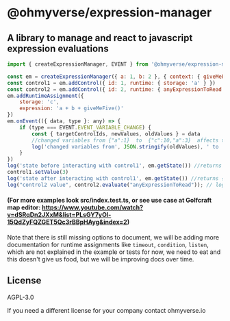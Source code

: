 # @ohmyverse/expression-manager
## A library to manage and react to javascript expression evaluations


```js
import { createExpressionManager, EVENT } from '@ohmyverse/expression-manager'

const em = createExpressionManager({ a: 1, b: 2 }, { context: { giveMeFive: () => 5 } })
const control1 = em.addControl({ id: 1, runtime: { storage: 'a' } })
const control2 = em.addControl({ id: 2, runtime: { anyExpressionToRead: 'a + c || a && b' } })
em.addRuntimeAssignment({
    storage: 'c',
    expression: 'a + b + giveMeFive()'
})
em.onEvent(({ data, type }: any) => {
    if (type === EVENT.EVENT_VARIABLE_CHANGE) {
        const { targetControlIds, newValues, oldValues } = data
        //changed variables from {"a":1}  to  {"c":10,"a":3}  affects the controls : [2, 1]
        log('changed variables from', JSON.stringify(oldValues), ' to ', JSON.stringify(newValues), ' affects the controls :', targetControlIds)
    }
})
log('state before interacting with control1', em.getState()) //returns {a: 1, b: 2}
control1.setValue(3)
log('state after interacting with control1', em.getState()) //returns {a: 3, b: 2, c: 10}
log("control2 value", control2.evaluate("anyExpressionToRead")); // logs: 13
```
####  (For more examples look src/index.test.ts, or see use case at Golfcraft map editor: https://www.youtube.com/watch?v=dSRqDn2JXxM&list=PLsGY7yOl-15QdZyFQZGET5Qc3rBBpHAyg&index=2)
Note that there is still missing options to document, we will be adding more documentation for runtime assignments like `timeout`, `condition`, `listen`, which are not explained in the example or tests for now, we need to eat and this doesn't give us food, but we will be improving docs over time.

## License

AGPL-3.0

If you need a different license for your company contact ohmyverse.io